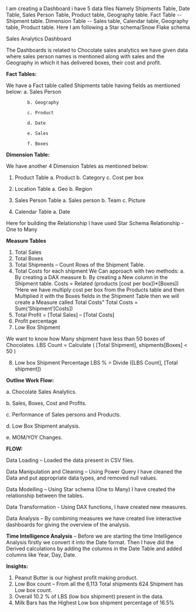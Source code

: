I am creating a Dashboard i have 5 data files Namely Shipments Table, Date Table, Sales Person Table, Product table, Geography table.
Fact Table -- Shipment table.
Dimension Table -- Sales table, Calendar table, Geography table, Product table.
Here I am following a Star schema/Snow Flake schema

 Sales Analytics Dashboard
 
The Dashboards is related to Chocolate sales analytics we have given data where sales person names is mentioned along with sales and the Geography in which it has delivered boxes, their cost and profit.

**Fact Tables:**

We have a Fact table called Shipments table having fields as mentioned below:
            a. Sales Person
            
            b. Geography
            
            c. Product
            
            d. Date
            
            e. Sales
            
            f. Boxes
            
**Dimension Table:**

We have another 4 Dimension Tables as mentioned below:
1.	Product Table
  a.	Product
  b.	Category
  c.	Cost per box

2.	Location Table
  a.	Geo
  b.	Region

3.	Sales Person Table
  a.	Sales person
  b.	Team
  c.	Picture

4.	Calendar Table
  a.	Date

Here for building the Relationship I have used Star Schema
Relationship - One to Many

**Measure Tables**
1.	Total Sales
2.	Total Boxes
3.	Total Shipments – Count Rows of the Shipment Table.
4.	Total Costs for each shipment 
We Can approach with two methods:
a. By creating a DAX measure
b. By creating a New column in the Shipment table.
 Costs = Related (products [cost per box])*[Boxes])
“Here we have multiply cost per box from the Products table and then Multiplied it with the Boxes fields in the Shipment Table then we will create a Measure called Total Costs”
Total Costs = Sum(‘Shipment’[Costs])
5.	Total Profit = [Total Sales] – [Total Costs]
6.	Profit percentage 
7.	Low Box Shipment

We want to know how Many shipment have less than 50 boxes of Chocolates.
LBS Count = Calculate ( [Total Shipment], shipments[Boxes] < 50 )

8.	Low box Shipment Percentage
LBS % = Divide ([LBS Count], [Total shipment])

**Outline Work Flow:**

a.	Chocolate Sales Analytics.

b.	Sales, Boxes, Cost and Profits.

c.	Performance of Sales persons and Products.

d.	Low Box Shipment analysis.

e.	MOM/YOY Changes.

**FLOW:**

Data Loading – Loaded the data present in CSV files.

Data Manipulation and Cleaning – Using Power Query I have cleaned the Data and put appropriate data types, and removed null values.

Data Modelling – Using Star schema (One to Many) I have created the relationship between the tables.

Data Transformation - Using DAX functions, I have created new measures.

Data Analysis – By combining measures we have created live interactive dashboards for giving the overview of the analysis.

**Time Intelligence Analysis** – 
Before we are starting the time Intelligence Analysis firstly we convert it into the Date format.
Then I have did the Derived calculations by adding the columns in the Date Table and added columns like Year, Day, Date.

**Insights:**
1.	Peanut Butter is our highest profit making product.
2.	Low Box count – From all the 6,113 Total shipments 624 Shipment has Low box count.
3.	Overall 10.2 % of LBS (low box shipment) present in the data.
4.	Milk Bars has the Highest Low box shipment percentage of 16.5%
